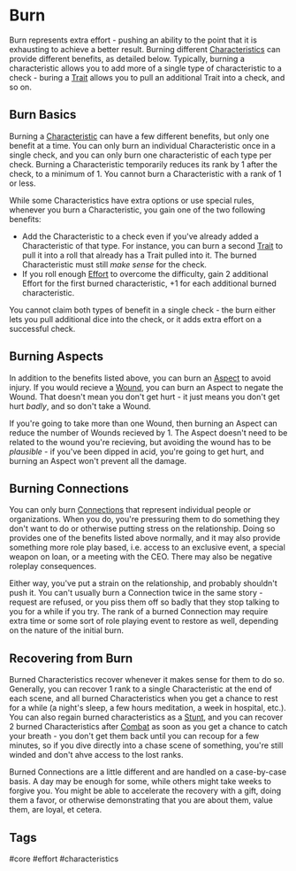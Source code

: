 # Burn

Burn represents extra effort - pushing an ability to the point that it is exhausting to achieve a better result. Burning different [Characteristics](Characteristic.md) can provide different benefits, as detailed below. Typically, burning a characteristic allows you to add more of a single type of characteristic to a check - buring a [Trait](Traits.md) allows you to pull an additional Trait into a check, and so on.

## Burn Basics

Burning a [Characteristic](Characteristics.md) can have a few different benefits, but only one benefit at a time. You can only burn an individual Characteristic once in a single check, and you can only burn one characteristic of each type per check. Burning a Characteristic temporarily reduces its rank by 1 after the check, to a minimum of 1. You cannot burn a Characteristic with a rank of 1 or less.

While some Characteristics have extra options or use special rules, whenever you burn a Characteristic, you gain one of the two following benefits:

- Add the Characteristic to a check even if you've already added a Characteristic of that type. For instance, you can burn a second [Trait](Traits.md) to pull it into a roll that already has a Trait pulled into it. The burned Characteristic must still *make sense* for the check.
- If you roll enough [Effort](Effort.md) to overcome the difficulty, gain 2 additional Effort for the first burned characteristic, +1 for each additional burned characteristic.

You cannot claim both types of benefit in a single check - the burn either lets you pull additional dice into the check, or it adds extra effort on a successful check.

## Burning Aspects

In addition to the benefits listed above, you can burn an [Aspect](Aspects.md) to avoid injury. If you would recieve a [Wound](WoundThreshold.md), you can burn an Aspect to negate the Wound. That doesn't mean you don't get hurt - it just means you don't get hurt *badly*, and so don't take a Wound.

If you're going to take more than one Wound, then burning an Aspect can reduce the number of Wounds recieved by 1. The Aspect doesn't need to be related to the wound you're recieving, but avoiding the wound has to be *plausible* - if you've been dipped in acid, you're going to get hurt, and burning an Aspect won't prevent all the damage.

## Burning Connections

You can only burn [Connections](Connections.md) that represent individual people or organizations. When you do, you're pressuring them to do something they don't want to do or otherwise putting stress on the relationship. Doing so provides one of the benefits listed above normally, and it may also provide something more role play based, i.e. access to an exclusive event, a special weapon on loan, or a meeting with the CEO. There may also be negative roleplay consequences.

Either way, you've put a strain on the relationship, and probably shouldn't push it. You can't usually burn a Connection twice in the same story - request are refused, or you piss them off so badly that they stop talking to you for a while if you try. The rank of a burned Connection may require extra time or some sort of role playing event to restore as well, depending on the nature of the initial burn.

## Recovering from Burn

Burned Characteristics recover whenever it makes sense for them to do so. Generally, you can recover 1 rank to a single Characteristic at the end of each scene, and all burned Characteristics when you get a chance to rest for a while (a night's sleep, a few hours meditation, a week in hospital, etc.). You can also regain burned characteristics as a [Stunt](Stunts.md), and you can recover 2 burned Characteristics after [Combat](Combat.md) as soon as you get a chance to catch your breath - you don't get them back until you can recoup for a few minutes, so if you dive directly into a chase scene of something, you're still winded and don't ahve access to the lost ranks. 

Burned Connections are a little different and are handled on a case-by-case basis. A day may be enough for some, while others might take weeks to forgive you. You might be able to accelerate the recovery with a gift, doing them a favor, or otherwise demonstrating that you are about them, value them, are loyal, et cetera.

## Tags

#core #effort #characteristics
